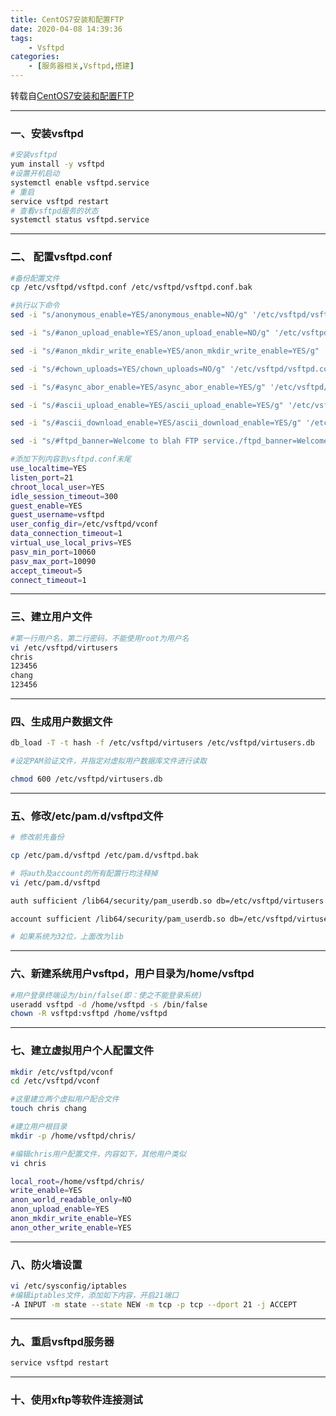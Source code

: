 ```yaml
---
title: CentOS7安装和配置FTP
date: 2020-04-08 14:39:36
tags: 
    - Vsftpd
categories: 
    - [服务器相关,Vsftpd,搭建]
---
```


转载自[CentOS7安装和配置FTP](https://blog.csdn.net/the_victory/article/details/52192085)

-----

### 一、安装vsftpd

```bash
#安装vsftpd
yum install -y vsftpd
#设置开机启动
systemctl enable vsftpd.service 
# 重启
service vsftpd restart
# 查看vsftpd服务的状态
systemctl status vsftpd.service
```

---

<!--more-->

### 二、 配置vsftpd.conf

```bash
#备份配置文件 
cp /etc/vsftpd/vsftpd.conf /etc/vsftpd/vsftpd.conf.bak

#执行以下命令
sed -i "s/anonymous_enable=YES/anonymous_enable=NO/g" '/etc/vsftpd/vsftpd.conf'

sed -i "s/#anon_upload_enable=YES/anon_upload_enable=NO/g" '/etc/vsftpd/vsftpd.conf'

sed -i "s/#anon_mkdir_write_enable=YES/anon_mkdir_write_enable=YES/g" '/etc/vsftpd/vsftpd.conf'

sed -i "s/#chown_uploads=YES/chown_uploads=NO/g" '/etc/vsftpd/vsftpd.conf'

sed -i "s/#async_abor_enable=YES/async_abor_enable=YES/g" '/etc/vsftpd/vsftpd.conf'

sed -i "s/#ascii_upload_enable=YES/ascii_upload_enable=YES/g" '/etc/vsftpd/vsftpd.conf'

sed -i "s/#ascii_download_enable=YES/ascii_download_enable=YES/g" '/etc/vsftpd/vsftpd.conf'

sed -i "s/#ftpd_banner=Welcome to blah FTP service./ftpd_banner=Welcome to FTP service./g" '/etc/vsftpd/vsftpd.conf'

#添加下列内容到vsftpd.conf末尾
use_localtime=YES
listen_port=21
chroot_local_user=YES
idle_session_timeout=300
guest_enable=YES
guest_username=vsftpd
user_config_dir=/etc/vsftpd/vconf
data_connection_timeout=1
virtual_use_local_privs=YES
pasv_min_port=10060
pasv_max_port=10090
accept_timeout=5
connect_timeout=1
```

---

### 三、建立用户文件

```bash
#第一行用户名，第二行密码，不能使用root为用户名
vi /etc/vsftpd/virtusers
chris
123456
chang
123456
```

---

### 四、生成用户数据文件

```bash
db_load -T -t hash -f /etc/vsftpd/virtusers /etc/vsftpd/virtusers.db

#设定PAM验证文件，并指定对虚拟用户数据库文件进行读取

chmod 600 /etc/vsftpd/virtusers.db 
```

---

### 五、修改/etc/pam.d/vsftpd文件

```bash
# 修改前先备份 

cp /etc/pam.d/vsftpd /etc/pam.d/vsftpd.bak

# 将auth及account的所有配置行均注释掉
vi /etc/pam.d/vsftpd

auth sufficient /lib64/security/pam_userdb.so db=/etc/vsftpd/virtusers

account sufficient /lib64/security/pam_userdb.so db=/etc/vsftpd/virtusers

# 如果系统为32位，上面改为lib
```

---

### 六、新建系统用户vsftpd，用户目录为/home/vsftpd

```bash
#用户登录终端设为/bin/false(即：使之不能登录系统)
useradd vsftpd -d /home/vsftpd -s /bin/false
chown -R vsftpd:vsftpd /home/vsftpd
```

---

### 七、建立虚拟用户个人配置文件

```bash
mkdir /etc/vsftpd/vconf
cd /etc/vsftpd/vconf

#这里建立两个虚拟用户配合文件
touch chris chang

#建立用户根目录
mkdir -p /home/vsftpd/chris/

#编辑chris用户配置文件，内容如下，其他用户类似
vi chris

local_root=/home/vsftpd/chris/
write_enable=YES
anon_world_readable_only=NO
anon_upload_enable=YES
anon_mkdir_write_enable=YES
anon_other_write_enable=YES
```

---

### 八、防火墙设置

```bash
vi /etc/sysconfig/iptables
#编辑iptables文件，添加如下内容，开启21端口
-A INPUT -m state --state NEW -m tcp -p tcp --dport 21 -j ACCEPT
```

---

### 九、重启vsftpd服务器

```bash
service vsftpd restart
```

---

### 十、使用xftp等软件连接测试